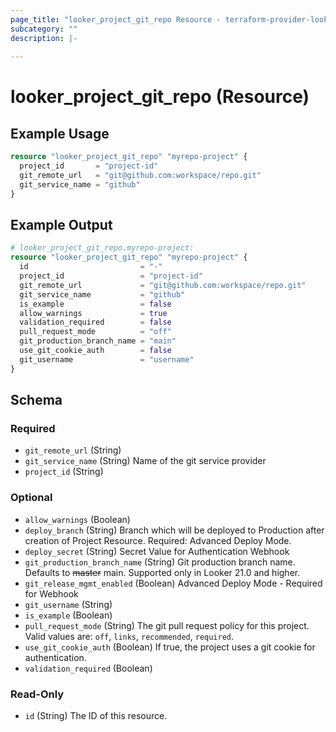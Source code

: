 ```yaml
---
page_title: "looker_project_git_repo Resource - terraform-provider-looker"
subcategory: ""
description: |-
  
---
```

# looker_project_git_repo (Resource)

## Example Usage
```terraform
resource "looker_project_git_repo" "myrepo-project" {
  project_id       = "project-id"
  git_remote_url   = "git@github.com:workspace/repo.git"
  git_service_name = "github"
}
```

## Example Output
```terraform
# looker_project_git_repo.myrepo-project:
resource "looker_project_git_repo" "myrepo-project" {
  id                         = "-"
  project_id                 = "project-id"
  git_remote_url             = "git@github.com:workspace/repo.git"
  git_service_name           = "github"
  is_example                 = false
  allow_warnings             = true
  validation_required        = false
  pull_request_mode          = "off"
  git_production_branch_name = "main"
  use_git_cookie_auth        = false
  git_username               = "username"
}
```

<!-- schema generated by tfplugindocs -->
## Schema

### Required

- `git_remote_url` (String)
- `git_service_name` (String) Name of the git service provider
- `project_id` (String)

### Optional

- `allow_warnings` (Boolean)
- `deploy_branch` (String) Branch which will be deployed to Production after creation of Project Resource. Required: Advanced Deploy Mode.
- `deploy_secret` (String) Secret Value for Authentication Webhook
- `git_production_branch_name` (String) Git production branch name. Defaults to ~~master~~ main. Supported only in Looker 21.0 and higher.
- `git_release_mgmt_enabled` (Boolean) Advanced Deploy Mode - Required for Webhook
- `git_username` (String)
- `is_example` (Boolean)
- `pull_request_mode` (String) The git pull request policy for this project. Valid values are: `off`, `links`, `recommended`, `required`.
- `use_git_cookie_auth` (Boolean) If true, the project uses a git cookie for authentication.
- `validation_required` (Boolean)

### Read-Only

- `id` (String) The ID of this resource.
